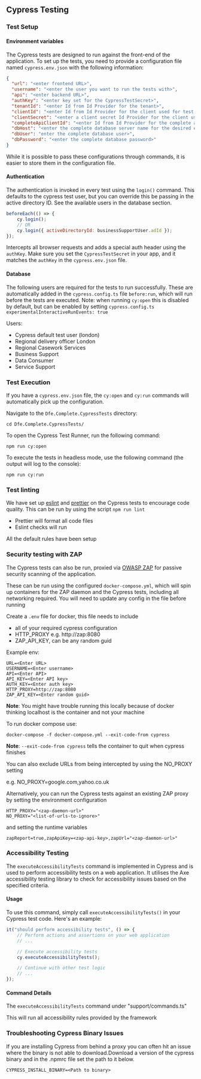 ## Cypress Testing

### Test Setup

#### Environment variables

The Cypress tests are designed to run against the front-end of the application. To set up the tests, you need to provide a configuration file named `cypress.env.json` with the following information:

```json
{
  "url": "<enter frontend URL>",
  "username": "<enter the user you want to run the tests with>",
  "api": "<enter backend URL>",
  "authKey": "<enter key set for the CypressTestSecret>",
  "tenantId": "<enter Id from Id Provider for the tenant>",
  "clientId": "<enter Id from Id Provider for the client used for test app registration>",
  "clientSecret": "<enter a client secret Id Provider for the client used for test app registration>",
  "completeApiClientId": "<enter Id from Id Provider for the complete api app registration>",
  "dbHost": "<enter the complete database server name for the desired environment>",
  "dbUser": "enter the complete database user>",
  "dbPassword": "<enter the complete database password>"
}
```

While it is possible to pass these configurations through commands, it is easier to store them in the configuration file.

#### Authentication

The authentication is invoked in every test using the `login()` command. This defaults to the cypress test user, but you can override this be passing in the active directory ID. See the available users in the database section.

```javascript
beforeEach(() => {
    cy.login();
    // OR
    cy.login({ activeDirectoryId: businessSupportUser.adId });
});
```

Intercepts all browser requests and adds a special auth header using the `authKey`. Make sure you set the `CypressTestSecret` in your app, and it matches the `authKey` in the `cypress.env.json` file.

#### Database

The following users are required for the tests to run successfully. These are automatically added in the `cypress.config.ts` file `before:run`, which will run before the tests are executed.
Note: when running `cy:open` this is disabled by default, but can be enabled by setting `cypress.config.ts` `experimentalInteractiveRunEvents: true`

Users:
- Cypress default test user (london)
- Regional delivery officer London
- Regional Casework Services
- Business Support
- Data Consumer
- Service Support


### Test Execution

If you have a `cypress.env.json` file, the `cy:open` and `cy:run` commands will automatically pick up the configuration.

Navigate to the `Dfe.Complete.CypressTests` directory:

```
cd Dfe.Complete.CypressTests/
```

To open the Cypress Test Runner, run the following command:

```
npm run cy:open
```

To execute the tests in headless mode, use the following command (the output will log to the console):

```
npm run cy:run
```

### Test linting

We have set up [eslint](https://eslint.org) and [prettier](https://prettier.io/) on the Cypress tests to encourage code quality. This can be run by using the script `npm run lint`

-   Prettier will format all code files
-   Eslint checks will run

All the default rules have been setup

### Security testing with ZAP

The Cypress tests can also be run, proxied via [OWASP ZAP](https://zaproxy.org) for passive security scanning of the application.

These can be run using the configured `docker-compose.yml`, which will spin up containers for the ZAP daemon and the Cypress tests, including all networking required. You will need to update any config in the file before running

Create a `.env` file for docker, this file needs to include

-   all of your required cypress configuration
-   HTTP_PROXY e.g. http://zap:8080
-   ZAP_API_KEY, can be any random guid

Example env:

```
URL=<Enter URL>
USERNAME=<Enter username>
API=<Enter API>
API_KEY=<Enter API key>
AUTH_KEY=<Enter auth key>
HTTP_PROXY=http://zap:8080
ZAP_API_KEY=<Enter random guid>

```

**Note**: You might have trouble running this locally because of docker thinking localhost is the container and not your machine

To run docker compose use:

`docker-compose -f docker-compose.yml --exit-code-from cypress`

**Note**: `--exit-code-from cypress` tells the container to quit when cypress finishes

You can also exclude URLs from being intercepted by using the NO_PROXY setting

e.g. NO_PROXY=google.com,yahoo.co.uk

Alternatively, you can run the Cypress tests against an existing ZAP proxy by setting the environment configuration

```
HTTP_PROXY="<zap-daemon-url>"
NO_PROXY="<list-of-urls-to-ignore>"
```

and setting the runtime variables

`zapReport=true,zapApiKey=<zap-api-key>,zapUrl="<zap-daemon-url>"`

### Accessibility Testing

The `executeAccessibilityTests` command is implemented in Cypress and is used to perform accessibility tests on a web application. It utilises the Axe accessibility testing library to check for accessibility issues based on the specified criteria.

#### Usage

To use this command, simply call `executeAccessibilityTests()` in your Cypress test code. Here's an example:

```javascript
it("should perform accessibility tests", () => {
    // Perform actions and assertions on your web application
    // ...

    // Execute accessibility tests
    cy.executeAccessibilityTests();

    // Continue with other test logic
    // ...
});
```

#### Command Details

The `executeAccessibilityTests` command under "support/commands.ts"

This will run all accessibility rules provided by the framework

### Troubleshooting Cypress Binary Issues

If you are installing Cypress from behind a proxy you can often hit an issue where the binary is not able to download.Download a version of the cypress binary and in the .npmrc file set the path to it below.

```
CYPRESS_INSTALL_BINARY=<Path to binary>
```
